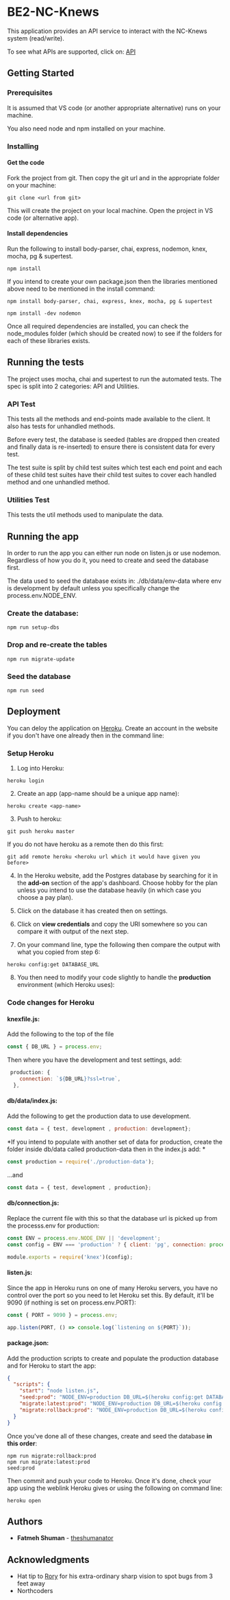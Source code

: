 # BE2-NC-Knews

This application provides an API service to interact with the NC-Knews system (read/write). 

To see what APIs are supported, click on: [API]()

## Getting Started

### Prerequisites

It is assumed that VS code (or another appropriate alternative) runs on your machine. 

You also need node and npm installed on your machine.

### Installing

#### Get the code

Fork the project from git. Then copy the git url and in the appropriate folder on your machine:

```
git clone <url from git>
```
This will create the project on your local machine. Open the project in VS code (or alternative app).

#### Install dependencies

Run the following to install body-parser, chai, express, nodemon, knex, mocha, pg & supertest. 

```
npm install 
```

If you intend to create your own package.json then the libraries mentioned above need to be mentioned in the install command:

```
npm install body-parser, chai, express, knex, mocha, pg & supertest

npm install -dev nodemon
```
Once all required dependencies are installed, you can check the node_modules folder (which should be created now) to see if the folders for each of these libraries exists.

## Running the tests

The project uses mocha, chai and supertest to run the automated tests. The spec is split into 2 categories: API and Utilities.

### API Test

This tests all the methods and end-points made available to the client. It also has tests for unhandled methods. 

Before every test, the database is seeded (tables are dropped then created and finally data is re-inserted) to ensure there is consistent data for every test.

The test suite is split by child test suites which test each end point and each of these child test suites have their child test suites to cover each handled method and one unhandled method. 

### Utilities Test

This tests the util methods used to manipulate the data.

## Running the app

In order to run the app you can either run node on listen.js or use nodemon. Regardless of how you do it, you need to create and seed the database first. 

The data used to seed the database exists in: ./db/data/env-data where env is development by default unless you specifically change the process.env.NODE_ENV.

### Create the database:

```
npm run setup-dbs
```
### Drop and re-create the tables

```
npm run migrate-update
```
### Seed the database

```
npm run seed
```

## Deployment

You can deloy the application on [Heroku](http://heroku.com). Create an account in the website if you don't have one already then in the command line:

### Setup Heroku

1. Log into Heroku:
```
heroku login
```

2. Create an app (app-name should be a unique app name):
```
heroku create <app-name>
```

3. Push to heroku:
```
git push heroku master
```
If you do not have heroku as a remote then do this first:
```
git add remote heroku <heroku url which it would have given you before>
```

4. In the Heroku website, add the Postgres database by searching for it in the **add-on** section of the app's dashboard. Choose hobby for the plan unless you intend to use the database heavily (in which case you choose a pay plan).

5. Click on the database it has created then on settings.

6. Click on **view credentials** and copy the URI somewhere so you can compare it with output of the next step.

7. On your command line, type the following then compare the output with what you copied from step 6:
```
heroku config:get DATABASE_URL
```

8. You then need to modify your code slightly to handle the **production** environment (which Heroku uses):

### Code changes for Heroku

#### knexfile.js:

Add the following to the top of the file

```js
const { DB_URL } = process.env;
````

Then where you have the development and test settings, add:

```js
 production: {
    connection: `${DB_URL}?ssl=true`,
  },
```

#### db/data/index.js:

Add the following to get the production data to use development. 

```js
const data = { test, development , production: development};
```
*If you intend to populate with another set of data for production, create the folder inside db/data called production-data then in the index.js add: *
```js
const production = require('./production-data');
```
...and
```js
const data = { test, development , production};
```


#### db/connection.js:

Replace the current file with this so that the database url is picked up from the processs.env for production:

```js
const ENV = process.env.NODE_ENV || 'development';
const config = ENV === 'production' ? { client: 'pg', connection: process.env.DATABASE_URL } : require('../knexfile');

module.exports = require('knex')(config);

```

#### listen.js:
Since the app in Heroku runs on one of many Heroku servers, you have no control over the port so you need to let Heroku set this. By default, it'll be 9090 (if nothing is set on process.env.PORT):

```js
const { PORT = 9090 } = process.env;

app.listen(PORT, () => console.log(`listening on ${PORT}`));

```

#### package.json:
Add the production scripts to create and populate the production database and for Heroku to start the app:

```json
{
  "scripts": {
    "start": "node listen.js",
    "seed:prod": "NODE_ENV=production DB_URL=$(heroku config:get DATABASE_URL) knex seed:run",
    "migrate:latest:prod": "NODE_ENV=production DB_URL=$(heroku config:get DATABASE_URL) knex migrate:latest",
    "migrate:rollback:prod": "NODE_ENV=production DB_URL=$(heroku config:get DATABASE_URL) knex migrate:rollback",
  }
}
```

Once you've done all of these changes, create and seed the database **in this order**:

```
npm run migrate:rollback:prod
npm run migrate:latest:prod
seed:prod
```

Then commit and push your code to Heroku. Once it's done, check your app using the weblink Heroku gives or using the following on command line:

```
heroku open
```

## Authors

* **Fatmeh Shuman** - [theshumanator](https://github.com/theshumanator)


## Acknowledgments

* Hat tip to [Rory](https://github.com/resmithers) for his extra-ordinary sharp vision to spot bugs from 3 feet away
* Northcoders